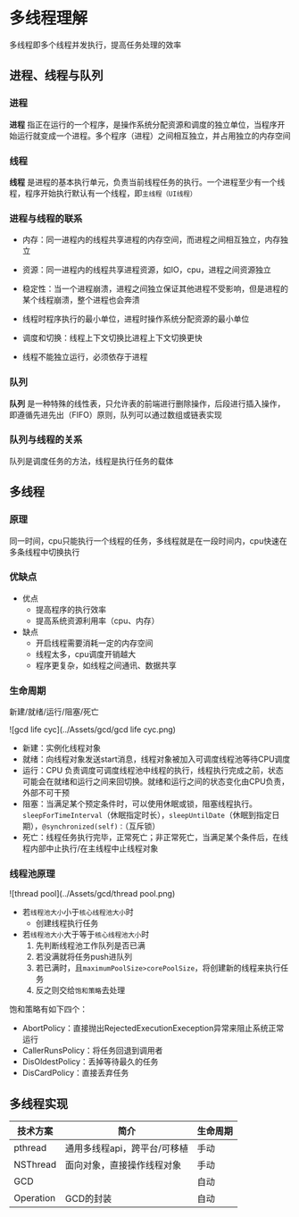 # 多线程理解

多线程即多个线程并发执行，提高任务处理的效率

## 进程、线程与队列

### 进程

**进程** 指正在运行的一个程序，是操作系统分配资源和调度的独立单位，当程序开始运行就变成一个进程。多个程序（进程）之间相互独立，并占用独立的内存空间

### 线程

**线程** 是进程的基本执行单元，负责当前线程任务的执行。一个进程至少有一个线程，程序开始执行默认有一个线程，即`主线程（UI线程）`

### 进程与线程的联系

- 内存：同一进程内的线程共享进程的内存空间，而进程之间相互独立，内存独立
- 资源：同一进程内的线程共享进程资源，如IO，cpu，进程之间资源独立
- 稳定性：当一个进程崩溃，进程之间独立保证其他进程不受影响，但是进程的某个线程崩溃，整个进程也会奔溃
- 线程时程序执行的最小单位，进程时操作系统分配资源的最小单位

- 调度和切换：线程上下文切换比进程上下文切换更快
- 线程不能独立运行，必须依存于进程

### 队列

**队列** 是一种特殊的线性表，只允许表的前端进行删除操作，后段进行插入操作，即遵循先进先出（FIFO）原则，队列可以通过数组或链表实现

### 队列与线程的关系

队列是调度任务的方法，线程是执行任务的载体

## 多线程

### 原理

同一时间，cpu只能执行一个线程的任务，多线程就是在一段时间内，cpu快速在多条线程中切换执行

### 优缺点

- 优点
  - 提高程序的执行效率
  - 提高系统资源利用率（cpu、内存）
- 缺点
  - 开启线程需要消耗一定的内存空间
  - 线程太多，cpu调度开销越大
  - 程序更复杂，如线程之间通讯、数据共享

### 生命周期

新建/就绪/运行/阻塞/死亡

![gcd life cyc](../Assets/gcd/gcd life cyc.png)

- 新建：实例化线程对象
- 就绪：向线程对象发送start消息，线程对象被加入可调度线程池等待CPU调度
- 运行：CPU 负责调度可调度线程池中线程的执行，线程执行完成之前，状态可能会在就绪和运行之间来回切换。就绪和运行之间的状态变化由CPU负责，外部不可干预
- 阻塞：当满足某个预定条件时，可以使用休眠或锁，阻塞线程执行。`sleepForTimeInterval`（休眠指定时长），`sleepUntilDate`（休眠到指定日期），`@synchronized(self)：`（互斥锁）
- 死亡：线程任务执行完毕，正常死亡；非正常死亡，当满足某个条件后，在线程内部中止执行/在主线程中止线程对象

### 线程池原理

![thread pool](../Assets/gcd/thread pool.png)

- 若`线程池大小`小于`核心线程池大小`时
  - 创建线程执行任务
- 若`线程池大小`大于等于`核心线程池大小`时
  1. 先判断线程池工作队列是否已满
  2. 若没满就将任务push进队列
  3. 若已满时，且`maximumPoolSize>corePoolSize`，将创建新的线程来执行任务
  4. 反之则交给`饱和策略`去处理

饱和策略有如下四个：

- AbortPolicy：直接抛出RejectedExecutionExeception异常来阻止系统正常运行
- CallerRunsPolicy：将任务回退到调用者
- DisOldestPolicy：丢掉等待最久的任务
- DisCardPolicy：直接丢弃任务

## 多线程实现

| 技术方案  | 简介                         | 生命周期 |
| --------- | ---------------------------- | -------- |
| pthread   | 通用多线程api，跨平台/可移植 | 手动     |
| NSThread  | 面向对象，直接操作线程对象   | 手动     |
| GCD       |                              | 自动     |
| Operation | GCD的封装                    | 自动     |

